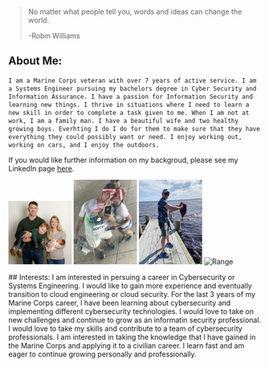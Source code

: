 >No matter what people tell you, words 
>and ideas can change the world.
>
>-Robin Williams

## About Me:
    I am a Marine Corps veteran with over 7 years of active service. I am a Systems Engineer pursuing my bachelors degree in Cyber Security and Information Assurance. I have a passion for Information Security and learning new things. I thrive in situations where I need to learn a new skill in order to complete a task given to me. When I am not at work, I am a family man. I have a beautiful wife and two healthy growing boys. Everhting I do I do for them to make sure that they have everything they could possibly want or need. I enjoy working out, working on cars, and I enjoy the outdoors. 

If you would like further information on my backgroud, please see my LinkedIn page [here](https://www.linkedin.com/in/forest-nett-a8b839151/). 

<p float="middle">
    <img src="/images/Family.jpg" width="25%" title="My family" />
    <img src="/images/ColorRun.JPG" width="25%" title="ColorRun" />
    <img src="/images/Fishing.jpg" width="25%" title="Fishing" />
    <img src="/images/Range.jpg" width="25%" title="Range" />
</p>
## Interests:
    I am interested in persuing a career in Cybersecurity or Systems Engineering. I would like to gain more experience and eventually transition to cloud engineering or cloud security. For the last 3 years of my Marine Corps career, I have been learning about cybersecurity and implementing different cybersecurity technologies. I would love to take on new challenges and continue to grow as an informatin security professional. I would love to take my skills and contribute to a team of cybersecurity professionals. I am interested in taking the knowledge that I have gained in the Marine Corps and applying it to a civilian career. I learn fast and am eager to continue growing personally and professionally.

